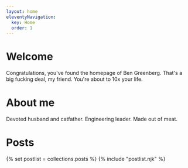 ```yaml
---
layout: home
eleventyNavigation:
  key: Home
  order: 1
---
```

# Welcome
Congratulations, you've found the homepage of Ben Greenberg. That's a big fucking deal, my friend. You're about to 10x your life.

# About me
Devoted husband and catfather. Engineering leader. Made out of meat.

# Posts

{% set postlist = collections.posts %}
{% include "postlist.njk" %}

